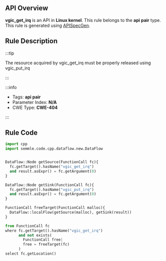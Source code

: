 ---
---


## API Overview
**vgic_get_irq** is an API in **Linux kernel**. This rule belongs to the **api pair** type. This rule is generated using [APISpecGen](../../tools/APISpecGen).
## Rule Description

:::tip

The resource acquired by vgic_get_irq must be properly released using vgic_put_irq

:::

:::info

- Tags: **api pair**
- Parameter Index: **N/A**
- CWE Type: **CWE-404**

:::

## Rule Code
```python
import cpp
import semmle.code.cpp.dataflow.new.DataFlow


DataFlow::Node getSource(FunctionCall fc){
  fc.getTarget().hasName("vgic_get_irq")
  and result.asExpr() = fc.getArgument(0)
}

DataFlow::Node getSink(FunctionCall fc){
  fc.getTarget().hasName("vgic_put_irq")
  and result.asExpr() = fc.getArgument(0)
}

FunctionCall freeTarget(FunctionCall malloc){
  DataFlow::localFlow(getSource(malloc), getSink(result))
}

from FunctionCall fc
where fc.getTarget().hasName("vgic_get_irq")
      and not exists(
        FunctionCall free| 
        free = freeTarget(fc)
      )
select fc.getLocation()

    
```